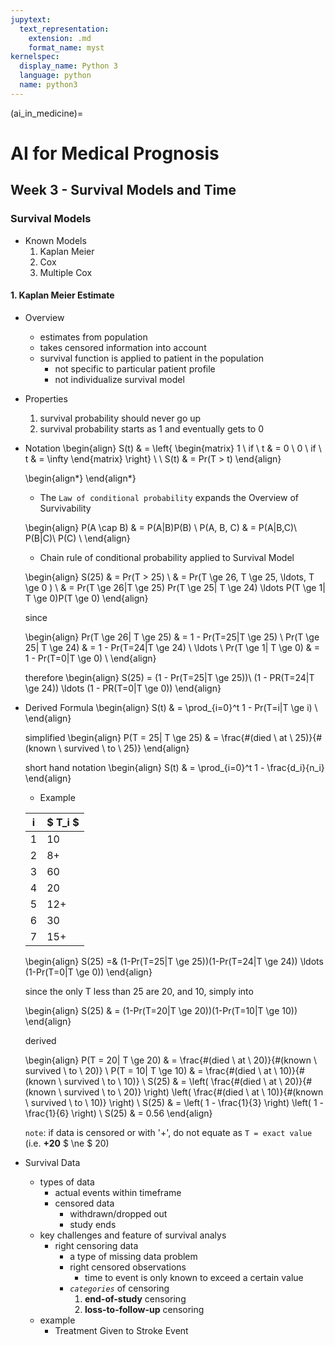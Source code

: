 ```yaml
---
jupytext:
  text_representation:
    extension: .md
    format_name: myst
kernelspec:
  display_name: Python 3
  language: python
  name: python3
---
```

(ai_in_medicine)=

# AI for Medical Prognosis #

## Week 3 - Survival Models and Time

### Survival Models
- Known Models
    1. Kaplan Meier
    1. Cox 
    1. Multiple Cox

#### 1. Kaplan Meier Estimate 
- Overview
    - estimates from population
    - takes censored information into account
    - survival function is applied to patient in the population
        - not specific to particular patient profile
        - not individualize survival model

- Properties
    1. survival probability should never go up 
    1. survival probability starts as 1 and eventually gets to 0
    
- Notation
    \begin{align}
    S(t) & = \left\{ 
        \begin{matrix}
        1 \ if \ t & = 0 \\
        0 \ if \ t & = \infty 
        \end{matrix} 
    \right\}  \\ \\
    S(t) & = Pr(T > t)
    \end{align}

    \begin{align*}
    \end{align*}

    - The `Law of conditional probability` expands the Overview of Survivability

    \begin{align}
        P(A \cap B) & = P(A|B)P(B) \\
        P(A, B, C)  & = P(A|B,C)\ P(B|C)\ P(C) \\
    \end{align}

    - Chain rule of conditional probability applied to Survival Model

    \begin{align}
    S(25) & = Pr(T > 25) \\ 
          & = Pr(T \ge 26, T \ge 25, \ldots, T \ge 0 ) \\
          & = Pr(T \ge 26|T \ge 25) Pr(T \ge 25| T \ge 24) \ldots 
          P(T \ge 1| T \ge 0)P(T \ge 0)
    \end{align}

    since

    \begin{align}
    Pr(T \ge 26| T \ge 25) & = 1 - Pr(T=25|T \ge 25)  \\
    Pr(T \ge 25| T \ge 24) & = 1 - Pr(T=24|T \ge 24) \\ 
    \ldots \\
    Pr(T \ge 1| T \ge 0) & = 1 - Pr(T=0|T \ge 0) \\ 
    \end{align}

    therefore 
    \begin{align}
    S(25) = (1 - Pr(T=25|T \ge 25))\ (1 - PR(T=24|T \ge 24)) \ldots (1 - PR(T=0|T \ge 0))
    \end{align}

- Derived Formula
    \begin{align}
    S(t) & = \prod_{i=0}^t 1 - Pr(T=i|T \ge i) \\
    \end{align}
    
    simplified
    \begin{align}
          P(T = 25| T \ge 25) & = \frac{\#(died \ at \ 25)}{\#(known \ survived \ to \ 25)}
    \end{align}
    
    short hand notation
    \begin{align}
    S(t) & = \prod_{i=0}^t 1 - \frac{d_i}{n_i}
    \end{align}
    
    - Example
    
    | i | $ T_i $ |
    | --| -- |
    | 1 | 10 |
    | 2 | 8+ |
    | 3 | 60 |
    | 4 | 20 |
    | 5 | 12+|
    | 6 | 30 |
    | 7 | 15+|
       
    \begin{align}
        S(25) =& (1-Pr(T=25|T \ge 25))(1-Pr(T=24|T \ge 24)) \ldots (1-Pr(T=0|T \ge 0))
    \end{align}
    
    since the only T less than 25 are 20, and 10, simply into
    
    \begin{align}
        S(25) & = (1-Pr(T=20|T \ge 20))(1-Pr(T=10|T \ge 10)) 
    \end{align}
    
    derived
    
    \begin{align}
          P(T = 20| T \ge 20) & = \frac{\#(died \ at \ 20)}{\#(known \ survived \ to \ 20)} \\
          P(T = 10| T \ge 10) & = \frac{\#(died \ at \ 10)}{\#(known \ survived \ to \ 10)} \\
          S(25) & =  \left( \frac{\#(died \ at \ 20)}{\#(known \ survived \ to \ 20)} \right)
                     \left( \frac{\#(died \ at \ 10)}{\#(known \ survived \ to \ 10)} \right) \\
          S(25) & = \left( 1 - \frac{1}{3} \right) \left( 1 - \frac{1}{6} \right) \\
          S(25) & = 0.56
    \end{align}
    
    `note`: if data is censored or with '+', do not equate as `T = exact value` (i.e. **+20** $ \ne $ 20)
        
- Survival Data
    - types of data
        - actual events within timeframe
        - censored data
            - withdrawn/dropped out
            - study ends
    - key challenges and feature of survival analys
        - right censoring data
            - a type of missing data problem
            - right censored observations
                - time to event is only known to exceed a certain value
            - _`categories`_ of censoring
                1. **end-of-study** censoring
                1. **loss-to-follow-up** censoring
    - example
        - Treatment Given to Stroke Event
        
